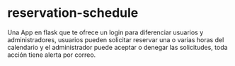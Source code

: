 # reservation-schedule
Una App en flask que te ofrece un login para diferenciar usuarios y administradores, usuarios pueden solicitar reservar una o varias horas del calendario y el administrador puede aceptar o denegar las solicitudes, toda acción tiene alerta por correo.

